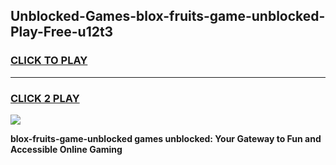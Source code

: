 
## Unblocked-Games-blox-fruits-game-unblocked-Play-Free-u12t3
<h3>
<a href="https://premium76.site?title=blox-fruits-game-unblocked&ref=20A">CLICK TO PLAY</a></h3>
<hr>

<h3>
<a href="https://premium76.site?title=blox-fruits-game-unblocked&ref=20A">CLICK 2 PLAY</a>
  
</h3>

<a href="https://premium76.site?title=blox-fruits-game-unblocked&ref=20A"><img src="https://clearcache.store/games.png"></a>


**blox-fruits-game-unblocked games unblocked: Your Gateway to Fun and Accessible Online Gaming**
